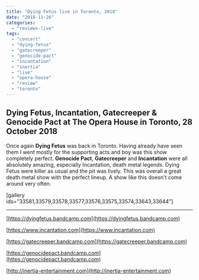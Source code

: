 ```yaml
---
title: "Dying Fetus live in Toronto, 2018"
date: "2018-11-26"
categories: 
  - "reviews-live"
tags: 
  - "concert"
  - "dying-fetus"
  - "gatecreeper"
  - "genocide-pact"
  - "incantation"
  - "inertia"
  - "live"
  - "opera-house"
  - "review"
  - "toronto"
---
```


## Dying Fetus, Incantation, Gatecreeper & Genocide Pact at The Opera House in Toronto, 28 October 2018

Once again **Dying Fetus** was back in Toronto. Having already have seen them I went mostly for the supporting acts and boy was this show completely perfect. **Genocide Pact**, **Gatecreeper** and **Incantation** were all absolutely amazing, especially Incantation, death metal legends. Dying Fetus were killer as usual and the pit was lively. This was overall a great death metal show with the perfect lineup. A show like this doesn't come around very often.

\[gallery ids="33581,33579,33578,33577,33576,33575,33574,33643,33644"\]

* * *

[https://dyingfetus.bandcamp.com](https://dyingfetus.bandcamp.com)

[https://www.incantation.com](https://www.incantation.com)

[https://gatecreeper.bandcamp.com](https://gatecreeper.bandcamp.com)

[https://genocidepact.bandcamp.com](https://genocidepact.bandcamp.com)

[http://inertia-entertainment.com](http://inertia-entertainment.com)

